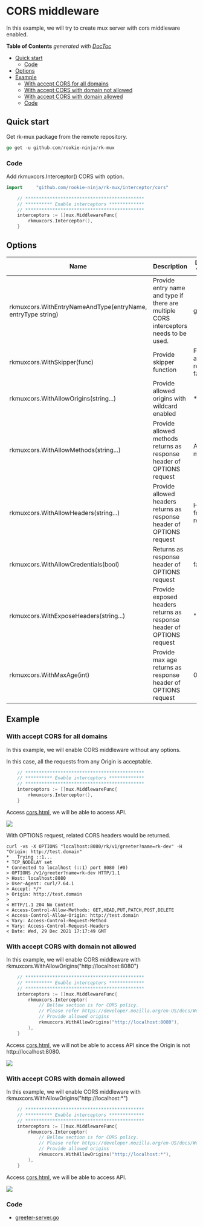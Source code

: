 # CORS middleware
In this example, we will try to create mux server with cors middleware enabled.

<!-- START doctoc generated TOC please keep comment here to allow auto update -->
<!-- DON'T EDIT THIS SECTION, INSTEAD RE-RUN doctoc TO UPDATE -->
**Table of Contents**  *generated with [DocToc](https://github.com/thlorenz/doctoc)*

- [Quick start](#quick-start)
  - [Code](#code)
- [Options](#options)
- [Example](#example)
  - [With accept CORS for all domains](#with-accept-cors-for-all-domains)
  - [With accept CORS with domain not allowed](#with-accept-cors-with-domain-not-allowed)
  - [With accept CORS with domain allowed](#with-accept-cors-with-domain-allowed)
  - [Code](#code-1)

<!-- END doctoc generated TOC please keep comment here to allow auto update -->

## Quick start
Get rk-mux package from the remote repository.

```go
go get -u github.com/rookie-ninja/rk-mux
```

### Code
Add rkmuxcors.Interceptor() CORS with option.

```go
import     "github.com/rookie-ninja/rk-mux/interceptor/cors"
```

```go
    // ********************************************
    // ********** Enable interceptors *************
    // ********************************************
	interceptors := []mux.MiddlewareFunc{
        rkmuxcors.Interceptor(),
    }
```

## Options

| Name | Description | Default Values |
| ---- | ---- | ---- |
| rkmuxcors.WithEntryNameAndType(entryName, entryType string) | Provide entry name and type if there are multiple CORS interceptors needs to be used. | gin, gin |
| rkmuxcors.WithSkipper(func) | Provide skipper function | Function always return false. |
| rkmuxcors.WithAllowOrigins(string...) | Provide allowed origins with wildcard enabled | * |
| rkmuxcors.WithAllowMethods(string...) | Provide allowed methods returns as response header of OPTIONS request | All http methods |
| rkmuxcors.WithAllowHeaders(string...) | Provide allowed headers returns as response header of OPTIONS request | Headers from request |
| rkmuxcors.WithAllowCredentials(bool) | Returns as response header of OPTIONS request | false |
| rkmuxcors.WithExposeHeaders(string...) | Provide exposed headers returns as response header of OPTIONS request | "" |
| rkmuxcors.WithMaxAge(int) | Provide max age returns as response header of OPTIONS request | 0 |

## Example
### With accept CORS for all domains
In this example, we will enable CORS middleware without any options.

In this case, all the requests from any Origin is acceptable.

```go
	// ********************************************
	// ********** Enable interceptors *************
	// ********************************************
	interceptors := []mux.MiddlewareFunc{
		rkmuxcors.Interceptor(),
	}
```

Access [cors.html](cors.html), we will be able to access API.

![](img/cors-web.png)

With OPTIONS request, related CORS headers would be returned.

```shell script
curl -vs -X OPTIONS "localhost:8080/rk/v1/greeter?name=rk-dev" -H "Origin: http://test.domain"
*   Trying ::1...
* TCP_NODELAY set
* Connected to localhost (::1) port 8080 (#0)
> OPTIONS /v1/greeter?name=rk-dev HTTP/1.1
> Host: localhost:8080
> User-Agent: curl/7.64.1
> Accept: */*
> Origin: http://test.domain
> 
< HTTP/1.1 204 No Content
< Access-Control-Allow-Methods: GET,HEAD,PUT,PATCH,POST,DELETE
< Access-Control-Allow-Origin: http://test.domain
< Vary: Access-Control-Request-Method
< Vary: Access-Control-Request-Headers
< Date: Wed, 29 Dec 2021 17:17:49 GMT
```

### With accept CORS with domain not allowed
In this example, we will enable CORS middleware with rkmuxcors.WithAllowOrigins("http://localhost:8080")

```go
	// ********************************************
	// ********** Enable interceptors *************
	// ********************************************
	interceptors := []mux.MiddlewareFunc{
		rkmuxcors.Interceptor(
			// Bellow section is for CORS policy.
			// Please refer https://developer.mozilla.org/en-US/docs/Web/HTTP/CORS for details.
			// Provide allowed origins
			rkmuxcors.WithAllowOrigins("http://localhost:8080"),
        ),
	}
```

Access [cors.html](cors.html), we will not be able to access API since the Origin is not http://localhost:8080.

![](img/cors-web-fail.png)

### With accept CORS with domain allowed
In this example, we will enable CORS middleware with rkmuxcors.WithAllowOrigins("http://localhost:*")

```go
	// ********************************************
	// ********** Enable interceptors *************
	// ********************************************
	interceptors := []mux.MiddlewareFunc{
		rkmuxcors.Interceptor(
			// Bellow section is for CORS policy.
			// Please refer https://developer.mozilla.org/en-US/docs/Web/HTTP/CORS for details.
			// Provide allowed origins
			rkmuxcors.WithAllowOrigins("http://localhost:*"),
        ),
	}
```

Access [cors.html](cors.html), we will be able to access API.

![](img/cors-web-succ.png)

### Code
- [greeter-server.go](greeter-server.go)
